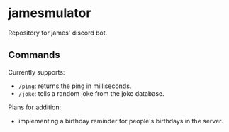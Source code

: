 # jamesmulator
Repository for james' discord bot.

## Commands

Currently supports:
- `/ping`: returns the ping in milliseconds.
- `/joke`: tells a random joke from the joke database.

Plans for addition:
- implementing a birthday reminder for people's birthdays in the server.